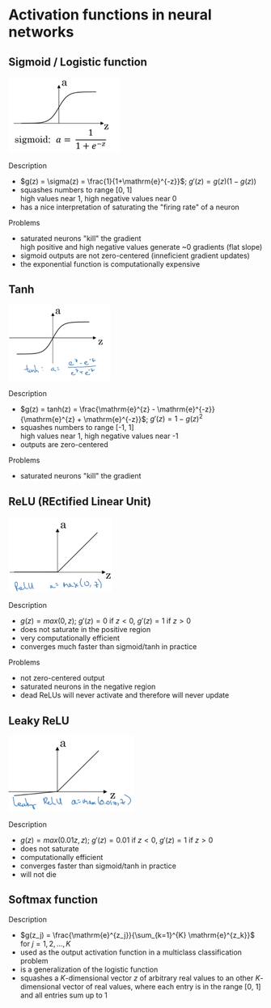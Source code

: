 # Activation functions in neural networks

## Sigmoid / Logistic function

![](../images/activation-function_logistic.png)  

Description

* $g(z) = \sigma(z) = \frac{1}{1+\mathrm{e}^{-z}}$; $g'(z)=g(z)\left( 1 - g(z) \right)$
* squashes numbers to range [0, 1]  
  high values near 1, high negative values near 0
* has a nice interpretation of saturating the "firing rate" of a neuron

Problems

* saturated neurons "kill" the gradient  
  high positive and high negative values generate ~0 gradients (flat slope)
* sigmoid outputs are not zero-centered (inneficient gradient updates)
* the exponential function is computationally expensive

## Tanh 

![](../images/activation-function_tanh.png)  

Description

* $g(z) = tanh(z) = \frac{\mathrm{e}^{z} - \mathrm{e}^{-z}}{\mathrm{e}^{z} + \mathrm{e}^{-z}}$; $g'(z) = 1 - g(z)^2$
* squashes numbers to range [-1, 1]  
  high values near 1, high negative values near -1
* outputs are zero-centered

Problems

* saturated neurons "kill" the gradient

## ReLU (REctified Linear Unit)

![](../images/activation-function_relu.png)  

Description

* $g(z) = max(0, z)$; $g'(z)=0$ if $z \lt 0$, $g'(z)=1$ if $z \gt 0$
* does not saturate in the positive region
* very computationally efficient
* converges much faster than sigmoid/tanh in practice

Problems

* not zero-centered output
* saturated neurons in the negative region
* dead ReLUs will never activate and therefore will never update

## Leaky ReLU

![](../images/activation-function_leaky-relu.png)  

Description

* $g(z) = max(0.01 z, z)$; $g'(z)=0.01$ if $z \lt 0$, $g'(z)=1$ if $z \gt 0$
* does not saturate
* computationally efficient
* converges faster than sigmoid/tanh in practice
* will not die

## Softmax function

Description

* $g(z_j) = \frac{\mathrm{e}^{z_j}}{\sum_{k=1}^{K} \mathrm{e}^{z_k}}$ for $j=1,2,...,K$
* used as the output activation function in a multiclass classification problem
* is a generalization of the logistic function
* squashes a $K$-dimensional vector $z$ of arbitrary real values to an other $K$-dimensional vector of real values, where each entry is in the range [0, 1] and all entries sum up to 1
